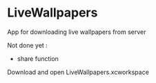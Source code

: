 # LiveWallpapers

App for downloading live wallpapers from server

Not done yet : 
- share function

Download and open LiveWallpapers.xcworkspace

